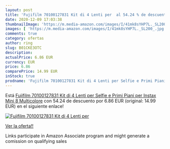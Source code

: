 ```yaml
---
layout: post
title: 'Fujifilm 70100127831 Kit di 4 Lenti per  al 54.24 % de descuento'
date: 2020-12-09 17:03:38
thumbnailImage: 'https://m.media-amazon.com/images/I/41mk8sYHP7L._SL200_.jpg'
images: [ 'https://m.media-amazon.com/images/I/41mk8sYHP7L._SL200_.jpg' ]
comments: true
category: ofertas
author: ring
slug: B01CKE3OTC
description:
actualPrice: 6.86 EUR
currency: EUR
price: 6.86
comparePrice: 14.99 EUR
inStock: true
prodname: 'Fujifilm 70100127831 Kit di 4 Lenti per Selfie e Primi Piani per Instax Mini 8  Multicolore'
---
```


Está [Fujifilm 70100127831 Kit di 4 Lenti per Selfie e Primi Piani per Instax Mini 8  Multicolore](https://www.amazon.it/dp/B01CKE3OTC/?tag=tolees00-21) con 54.24 de descuento por 6.86 EUR (original: 14.99 EUR) en el siguiente enlace!

[![Fujifilm 70100127831 Kit di 4 Lenti per ](https://m.media-amazon.com/images/I/41mk8sYHP7L._SL200_.jpg)](https://www.amazon.it/dp/B01CKE3OTC/?tag=tolees00-21)

[Ver la oferta!!](https://www.amazon.it/dp/B01CKE3OTC/?tag=tolees00-21)

Links participate in Amazon Associate program and might generate a comission on qualifying sales


